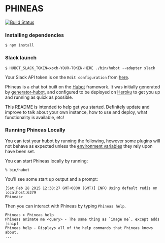 # PHINEAS

[![Build Status](https://travis-ci.org/marius92mc/phineas.svg?branch=master)](https://travis-ci.org/marius92mc/phineas)

### Installing dependencies
    $ npm install

### Slack launch

    $ HUBOT_SLACK_TOKEN=xoxb-YOUR-TOKEN-HERE ./bin/hubot --adapter slack

Your Slack API token is on the `Edit configuration` from <a href="https://fintech-hackaton.slack.com/apps/A0F7YS25R-bots"> here</a>.



Phineas is a chat bot built on the [Hubot][hubot] framework. It was
initially generated by [generator-hubot][generator-hubot], and configured to be
deployed on [Heroku][heroku] to get you up and running as quick as possible.

This README is intended to help get you started. Definitely update and improve
to talk about your own instance, how to use and deploy, what functionality is
available, etc!

[heroku]: http://www.heroku.com
[hubot]: http://hubot.github.com
[generator-hubot]: https://github.com/github/generator-hubot

### Running Phineas Locally

You can test your hubot by running the following, however some plugins will not
behave as expected unless the [environment variables](#configuration) they rely
upon have been set.

You can start Phineas locally by running:

    % bin/hubot

You'll see some start up output and a prompt:

    [Sat Feb 28 2015 12:38:27 GMT+0000 (GMT)] INFO Using default redis on localhost:6379
    Phineas>

Then you can interact with Phineas by typing `Phineas help`.

    Phineas > Phineas help
    Phineas animate me <query> - The same thing as `image me`, except adds [snip]
    Phineas help - Displays all of the help commands that Phineas knows about.
    ...

